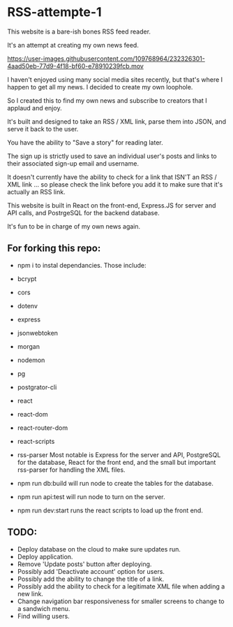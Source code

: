 # RSS-attempte-1

This website is a bare-ish bones RSS feed reader.

It's an attempt at creating my own news feed. 

https://user-images.githubusercontent.com/109768964/232326301-4aad50eb-77d9-4f18-bf60-e78910239fcb.mov

I haven't enjoyed using many social media sites recently, but that's where I happen to get all my news. I decided to create my own loophole.

So I created this to find my own news and subscribe to creators that I applaud and enjoy. 

It's built and designed to take an RSS / XML link, parse them into JSON, and serve it back to the user. 

You have the ability to "Save a story" for reading later.

The sign up is strictly used to save an individual user's posts and links to their associated sign-up email and username. 

It doesn't currently have the ability to check for a link that ISN'T an RSS / XML link ... so please check the link before you add it to make sure that it's actually an RSS link.

This website is built in React on the front-end, Express.JS for server and API calls, and PostrgeSQL for the backend database. 

It's fun to be in charge of my own news again.

## For forking this repo:

- npm i
to instal dependancies. Those include: 
- bcrypt
- cors
- dotenv
- express
- jsonwebtoken
- morgan
- nodemon
- pg
- postgrator-cli
- react
- react-dom
- react-router-dom
- react-scripts
- rss-parser
Most notable is Express for the server and API, PostgreSQL for the database, React for the front end, and the small but important rss-parser for handling the XML files.

- npm run db:build
will run node to create the tables for the database.

- npm run api:test
will run node to turn on the server.

- npm run dev:start
runs the react scripts to load up the front end.


## TODO:
- Deploy database on the cloud to make sure updates run.
- Deploy application.
- Remove 'Update posts' button after deploying.
- Possibly add 'Deactivate account' option for users.
- Possibly add the ability to change the title of a link.
- Possibly add the ability to check for a legitimate XML file when adding a new link.
- Change navigation bar responsiveness for smaller screens to change to a sandwich menu.
- Find willing users.

